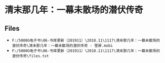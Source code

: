 # 清末那几年：一幕未散场的潜伏传奇

## Files

- `F:/5000G电子书\06-书库更新（201911）\2018.11\1117\清末那几年：一幕未散场的潜伏传奇\清末那几年：一幕未散场的潜伏传奇 - 雪屏.mobi`
- `F:/5000G电子书\06-书库更新（201911）\2018.11\1117\清末那几年：一幕未散场的潜伏传奇\files.txt`
